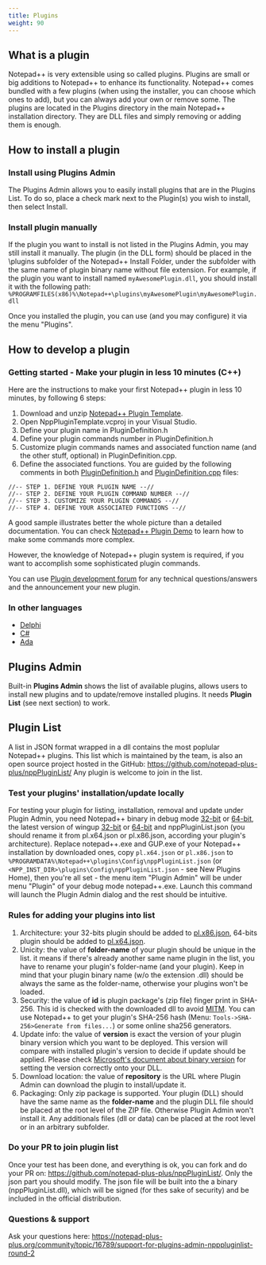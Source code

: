 ```yaml
---
title: Plugins
weight: 90
---
```


## What is a plugin
Notepad++ is very extensible using so called plugins. Plugins are small or big additions to Notepad++ to enhance its functionality. Notepad++ comes bundled with a few plugins (when using the installer, you can choose which ones to add), but you can always add your own or remove some. The plugins are located in the Plugins directory in the main Notepad++ installation directory. They are DLL files and simply removing or adding them is enough.


## How to install a plugin

### Install using Plugins Admin
The Plugins Admin allows you to easily install plugins that are in the Plugins List.  To do so, place a check mark next to the Plugin(s) you wish to install, then select Install.

### Install plugin manually
If the plugin you want to install is not listed in the Plugins Admin, you may still install it manually.  The plugin (in the DLL form) should be placed in the \plugins subfolder of the Notepad++ Install Folder, under the subfolder with the same name of plugin binary name without file extension.
For example, if the plugin you want to install named `myAwesomePlugin.dll`, you should install it with the following path:
`%PROGRAMFILES(x86)%\Notepad++\plugins\myAwesomePlugin\myAwesomePlugin.dll`

Once you installed the plugin, you can use (and you may configure) it via the menu "Plugins".

## How to develop a plugin

### Getting started - Make your plugin in less 10 minutes (C++)

Here are the instructions to make your first Notepad++ plugin in less 10 minutes, by following 6 steps:

1. Download and unzip [Notepad++ Plugin Template](https://github.com/npp-plugins/plugintemplate/archive/v3.zip).
2. Open NppPluginTemplate.vcproj in your Visual Studio.
3. Define your plugin name in PluginDefinition.h
4. Define your plugin commands number in PluginDefinition.h
5. Customize plugin commands names and associated function name (and the other stuff, optional) in PluginDefinition.cpp.
6. Define the associated functions.
You are guided by the following comments in both [PluginDefinition.h](https://github.com/npp-plugins/plugintemplate/blob/master/src/PluginDefinition.h) and [PluginDefinition.cpp](https://github.com/npp-plugins/plugintemplate/blob/master/src/PluginDefinition.cpp) files:

```
//-- STEP 1. DEFINE YOUR PLUGIN NAME --//
//-- STEP 2. DEFINE YOUR PLUGIN COMMAND NUMBER --//
//-- STEP 3. CUSTOMIZE YOUR PLUGIN COMMANDS --//
//-- STEP 4. DEFINE YOUR ASSOCIATED FUNCTIONS --//
```
A good sample illustrates better the whole picture than a detailed documentation. You can check [Notepad++ Plugin Demo](https://github.com/npp-plugins/plugindemo/releases) to learn how to make some commands more complex. 

However, the knowledge of Notepad++ plugin system is required, if you want to accomplish some sophisticated plugin commands.

You can use [Plugin development forum](https://notepad-plus-plus.org/community/category/5/plugin-development) for any technical questions/answers and the announcement your new plugin.


### In other languages

* [Delphi](https://sourceforge.net/projects/npp-plugins/files/DelphiPluginTemplate/DelphiPluginTemplate%202.0%20UNICODE/DelphiPluginTemplate2.zip/download)
* [C#](http://sourceforge.net/projects/sourcecookifier/files/other%20plugins/NppPlugin.NET.v0.5.zip/download)
* [Ada](https://notepad-plus-plus.org/assets/files/NppHelloAdaDemo.zip)


## Plugins Admin
Built-in **Plugins Admin** shows the list of available plugins, allows users to install new plugins and to update/remove installed plugins.
It needs **Plugin List** (see next section) to work.

## Plugin List
A list in JSON format wrapped in a dll contains the most poplular Notepad++ plugins. This list which is maintained by the team, is also an open source project hosted in the GitHub: https://github.com/notepad-plus-plus/nppPluginList/ 
Any plugin is welcome to join in the list.

### Test your plugins' installation/update locally
For testing your plugin for listing, installation, removal and update under Plugin Admin, you need Notepad++ binary in debug mode [32-bit](https://notepad-plus-plus.org/pluginListTestTools/notepad++.debug.x86.zip) or [64-bit](https://notepad-plus-plus.org/pluginListTestTools/notepad++.debug.x64.zip), the latest version of wingup [32-bit](https://notepad-plus-plus.org/pluginListTestTools/wingup.release.x32.zip) or [64-bit](https://notepad-plus-plus.org/pluginListTestTools/wingup.release.x64.zip) and nppPluginList.json (you should rename it from pl.x64.json or pl.x86.json, according your plugin's architecture). Replace notepad++.exe and GUP.exe of your Notepad++ installation by downloaded ones, copy `pl.x64.json` or `pl.x86.json` to `%PROGRAMDATA%\Notepad++\plugins\Config\nppPluginList.json` (or `<NPP_INST_DIR>\plugins\Config\nppPluginList.json` - see New Plugins Home), then you're all set - the menu item "Plugin Admin" will be under menu "Plugin" of your debug mode notepad++.exe. Launch this command will launch the Plugin Admin dialog and the rest should be intuitive.

### Rules for adding your plugins into list

1. Architecture: your 32-bits plugin should be added to [pl.x86.json](https://github.com/notepad-plus-plus/nppPluginList/blob/master/src/pl.x86.json), 64-bits plugin should be added to [pl.x64.json](https://github.com/notepad-plus-plus/nppPluginList/blob/master/src/pl.x64.json).
2. Unicity: the value of **folder-name** of your plugin should be unique in the list. it means if there's already another same name plugin in the list, you have to rename your plugin's folder-name (and your plugin). Keep in mind that your plugin binary name (w/o the extension .dll) should be always the same as the folder-name, otherwise your plugins won't be loaded.
3. Security: the value of **id** is plugin package's (zip file) finger print in SHA-256. This id is checked with the downloaded dll to avoid [MITM](https://en.wikipedia.org/wiki/Man-in-the-middle_attack). You can use Notepad++ to get your plugin's SHA-256 hash (Menu: `Tools->SHA-256>Generate from files...`) or some online sha256 generators.
4. Update info: the value of **version** is exact the version of your plugin binary version which you want to be deployed. This version will compare with installed plugin's version to decide if update should be applied. Please check [Microsoft's document about binary version](https://docs.microsoft.com/en-us/windows/desktop/menurc/versioninfo-resource) for setting the version correctly onto your DLL.
5. Download location: the value of **repository** is the URL where Plugin Admin can download the plugin to install/update it.
6. Packaging: Only zip package is supported. Your plugin (DLL) should have the same name as the **folder-name** and the plugin DLL file should be placed at the root level of the ZIP file. Otherwise Plugin Admin won't install it. Any additionals files (dll or data) can be placed at the root level or in an arbitrary subfolder.

### Do your PR to join plugin list
Once your test has been done, and everything is ok, you can fork and do your PR on: https://github.com/notepad-plus-plus/nppPluginList/. Only the json part you should modify. The json file will be built into the a binary (nppPluginList.dll), which will be signed (for thes sake of security) and be included in the official distribution. 

### Questions & support
Ask your questions here: https://notepad-plus-plus.org/community/topic/16789/support-for-plugins-admin-npppluginlist-round-2

